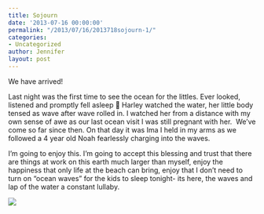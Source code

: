 ```yaml
---
title: Sojourn
date: '2013-07-16 00:00:00'
permalink: "/2013/07/16/2013718sojourn-1/"
categories:
- Uncategorized
author: Jennifer
layout: post
---
```


We have arrived!

Last night was the first time to see the ocean for the littles. Ever looked, listened and promptly fell asleep 🙂 Harley watched the water, her little body tensed as wave after wave rolled in. I watched her from a distance with my own sense of awe as our last ocean visit I was still pregnant with her.&nbsp; We&#8217;ve come so far since then. On that day it was Ima I held in my arms as we followed a 4 year old Noah fearlessly charging into the waves.

I&#8217;m going to enjoy this. I&#8217;m going to accept this blessing and trust that there are things at work on this earth much larger than myself, enjoy the happiness that only life at the beach can bring, enjoy that I don&#8217;t need to turn on &#8220;ocean waves&#8221; for the kids to sleep tonight- its here, the waves and lap of the water a constant lullaby.

![](http://static1.squarespace.com/static/50db6bb3e4b015296cd43789/50dfa5b1e4b0dc6320e0b5ea/5208f179e4b0bdc2600a5ae1/1376317822402/iphone-20130718090945-0.jpg)
